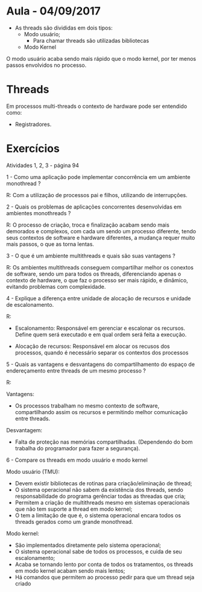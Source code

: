 # Aula - 04/09/2017

 * As threads são divididas em dois tipos:
    * Modo usuário;
        * Para chamar threads são utilizadas bibliotecas
    * Modo Kernel

O modo usuário acaba sendo mais rápido que o modo kernel, por ter menos passos envolvidos no processo.

# Threads

Em processos multi-threads o contexto de hardware pode ser entendido como:
  * Registradores.


# Exercícios

Atividades  1, 2, 3 - página 94

1 - Como uma aplicação pode implementar concorrência em um ambiente monothread ?

R: Com a utilização de processos pai e filhos, utilizando de interrupções.

2 - Quais os problemas de aplicações concorrentes desenvolvidas em ambientes monothreads ?

R: O processo de criação, troca e finalização acabam sendo mais demorados e complexos, com cada um sendo um processo diferente, tendo seus contextos de software e hardware diferentes, a mudança requer muito mais passos, o que as torna lentas.

3 - O que é um ambiente multithreads e quais são suas vantagens ?

R: Os ambientes multithreads conseguem compartilhar melhor os conextos de software, sendo um para todos os threads, diferenciando apenas o contexto de hardware, o que faz o processo ser mais rápido, e dinâmico, evitando problemas com complexidade.

4 - Explique a diferença entre unidade de alocação de recursos e unidade de escalonamento.

R:
* Escalonamento: Responsável em gerenciar e escalonar os recursos. Define quem será executado e em qual ordem será feita a execução.

* Alocação de recursos: Responsável em alocar os recusos dos processos, quando é necessário separar os contextos dos processos

5 - Quais as vantagens e desvantagens do compartilhamento do espaço de endereçamento entre threads de um mesmo processo ?

R: 

Vantagens: 

 * Os processos trabalham no mesmo contexto de software, compartilhando assim os recursos e permitindo melhor comunicação entre threads.

Desvantagem: 

 * Falta de proteção nas memórias compartilhadas. (Dependendo do bom trabalha do programador para fazer a segurança).

6 - Compare os threads em modo usuário e modo kernel

 Modo usuário (TMU):
 * Devem existir bibliotecas de rotinas para criação/eliminação de thread;
 * O sistema operacional não sabem da existência dos threads, sendo responsabilidade do programa gerênciar todas as threadas que cria; 
 * Permitem a criação de multithreads mesmo em sistemas operacionais que não tem suporte a thread em modo kernel;
 * O tem a limitação de que é, o sistema operacional encara todos os threads gerados como um grande monothread.

Modo kernel:
* São implementados diretamente pelo sistema operacional;
* O sistema operacional sabe de todos os processos, e cuida de seu escalonamento;
* Acaba se tornando lento por conta de todos os tratamentos, os threads em modo kernel acabam sendo mais lentos;
* Há comandos que permitem ao processo pedir para que um thread seja criado